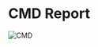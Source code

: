  # CMD Report
 
![CMD](https://user-images.githubusercontent.com/52671428/160271226-502a8606-a26b-46d6-aacc-ef44495b2d41.png)
